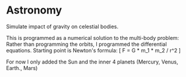 # Astronomy

Simulate impact of gravity on celestial bodies.

This is programmed as a numerical solution to the multi-body problem:
Rather than programming the orbits, I programmed the differential equations.
Starting point is Newton's formula:
\[ F = G * m_1 * m_2 / r^2 \]

For now I only added the Sun and the inner 4 planets (Mercury, Venus, Earth., Mars)
